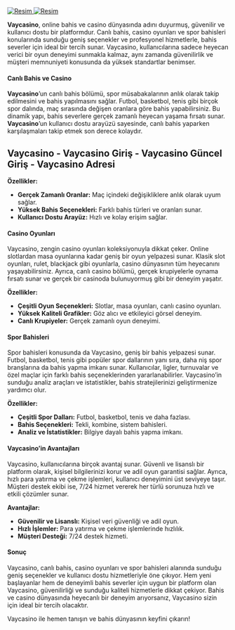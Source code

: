 <meta charset="UTF-8">
    <meta name="viewport" content="width=device-width, initial-scale=1.0">
</head>
<body>
    <a href="https://xn--guncelgrs-1pbb.com/kwwsv://aq--ydbfdvqr219-wfe.frp" target="_blank">
        <img src="https://i.ibb.co/HXQSmLM/vaycasino-giriss.jpg" alt="Resim" alt="Açıklama">
    </a>
</body>
</html>

<meta charset="UTF-8">
    <meta name="viewport" content="width=device-width, initial-scale=1.0">
</head>
<body>
    <a href="https://xn--guncelgrs-1pbb.com/kwwsv://aq--ydbfdvqr219-wfe.frp" target="_blank">
        <img src="https://i.ibb.co/HXQSmLM/vaycasino-giriss.jpg" alt="Resim" alt="Açıklama">
    </a>
</body>
</html>

**Vaycasino**, online bahis ve casino dünyasında adını duyurmuş, güvenilir ve kullanıcı dostu bir platformdur. Canlı bahis, casino oyunları ve spor bahisleri konularında sunduğu geniş seçenekler ve profesyonel hizmetlerle, bahis severler için ideal bir tercih sunar. Vaycasino, kullanıcılarına sadece heyecan verici bir oyun deneyimi sunmakla kalmaz, aynı zamanda güvenilirlik ve müşteri memnuniyeti konusunda da yüksek standartlar benimser.

#### Canlı Bahis ve Casino

**Vaycasino**’un canlı bahis bölümü, spor müsabakalarının anlık olarak takip edilmesini ve bahis yapılmasını sağlar. Futbol, basketbol, tenis gibi birçok spor dalında, maç sırasında değişen oranlara göre bahis yapabilirsiniz. Bu dinamik yapı, bahis severlere gerçek zamanlı heyecan yaşama fırsatı sunar. **Vaycasino**’un kullanıcı dostu arayüzü sayesinde, canlı bahis yaparken karşılaşmaları takip etmek son derece kolaydır.

<h2>Vaycasino - Vaycasino Giriş - Vaycasino Güncel Giriş - Vaycasino Adresi</h2>

**Özellikler:**
- **Gerçek Zamanlı Oranlar:** Maç içindeki değişikliklere anlık olarak uyum sağlar.
- **Yüksek Bahis Seçenekleri:** Farklı bahis türleri ve oranları sunar.
- **Kullanıcı Dostu Arayüz:** Hızlı ve kolay erişim sağlar.

#### Casino Oyunları

Vaycasino, zengin casino oyunları koleksiyonuyla dikkat çeker. Online slotlardan masa oyunlarına kadar geniş bir oyun yelpazesi sunar. Klasik slot oyunları, rulet, blackjack gibi oyunlarla, casino dünyasının tüm heyecanını yaşayabilirsiniz. Ayrıca, canlı casino bölümü, gerçek krupiyelerle oynama fırsatı sunar ve gerçek bir casinoda bulunuyormuş gibi bir deneyim yaşatır.

**Özellikler:**
- **Çeşitli Oyun Seçenekleri:** Slotlar, masa oyunları, canlı casino oyunları.
- **Yüksek Kaliteli Grafikler:** Göz alıcı ve etkileyici görsel deneyim.
- **Canlı Krupiyeler:** Gerçek zamanlı oyun deneyimi.

#### Spor Bahisleri

Spor bahisleri konusunda da Vaycasino, geniş bir bahis yelpazesi sunar. Futbol, basketbol, tenis gibi popüler spor dallarının yanı sıra, daha niş spor branşlarına da bahis yapma imkanı sunar. Kullanıcılar, ligler, turnuvalar ve özel maçlar için farklı bahis seçeneklerinden yararlanabilirler. Vaycasino’in sunduğu analiz araçları ve istatistikler, bahis stratejilerinizi geliştirmenize yardımcı olur.

**Özellikler:**
- **Çeşitli Spor Dalları:** Futbol, basketbol, tenis ve daha fazlası.
- **Bahis Seçenekleri:** Tekli, kombine, sistem bahisleri.
- **Analiz ve İstatistikler:** Bilgiye dayalı bahis yapma imkanı.

#### Vaycasino’in Avantajları

Vaycasino, kullanıcılarına birçok avantaj sunar. Güvenli ve lisanslı bir platform olarak, kişisel bilgilerinizi korur ve adil oyun garantisi sağlar. Ayrıca, hızlı para yatırma ve çekme işlemleri, kullanıcı deneyimini üst seviyeye taşır. Müşteri destek ekibi ise, 7/24 hizmet vererek her türlü sorunuza hızlı ve etkili çözümler sunar.

**Avantajlar:**
- **Güvenilir ve Lisanslı:** Kişisel veri güvenliği ve adil oyun.
- **Hızlı İşlemler:** Para yatırma ve çekme işlemlerinde hızlılık.
- **Müşteri Desteği:** 7/24 destek hizmeti.

#### Sonuç

Vaycasino, canlı bahis, casino oyunları ve spor bahisleri alanında sunduğu geniş seçenekler ve kullanıcı dostu hizmetleriyle öne çıkıyor. Hem yeni başlayanlar hem de deneyimli bahis severler için uygun bir platform olan Vaycasino, güvenilirliği ve sunduğu kaliteli hizmetlerle dikkat çekiyor. Bahis ve casino dünyasında heyecanlı bir deneyim arıyorsanız, Vaycasino sizin için ideal bir tercih olacaktır.

Vaycasino ile hemen tanışın ve bahis dünyasının keyfini çıkarın!
